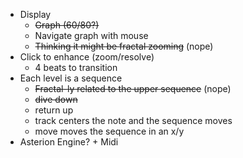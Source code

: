 - Display
  - ~~Graph (60/80?)~~
  - Navigate graph with mouse
  - ~~Thinking it might be fractal zooming~~ (nope)
- Click to enhance (zoom/resolve)
  - 4 beats to transition
- Each level is a sequence
  - ~~Fractal-ly related to the upper sequence~~ (nope)
  - ~~dive down~~
  - return up
  - track centers the note and the sequence moves
  - move moves the sequence in an x/y
- Asterion Engine? + Midi